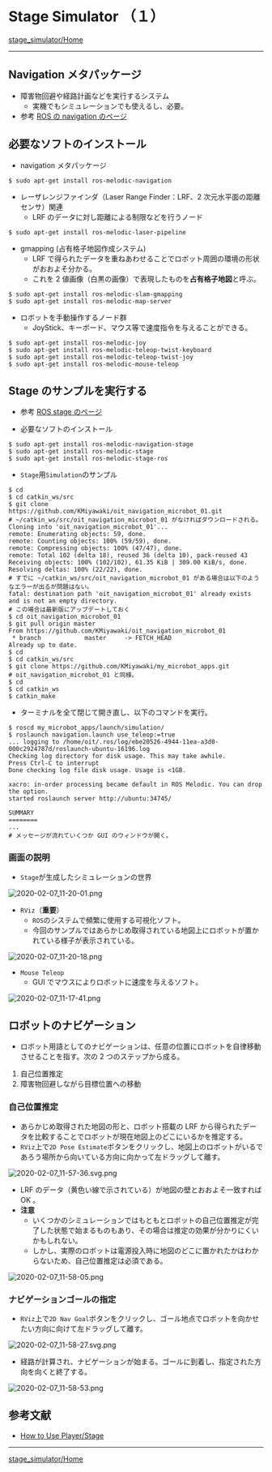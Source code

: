 # Stage Simulator （１）

[stage_simulator/Home](Home.md)

---

## Navigation メタパッケージ

- 障害物回避や経路計画などを実行するシステム
  - 実機でもシミュレーションでも使えるし、必要。
- 参考 [ROS の navigation のページ](http://wiki.ros.org/navigation)

## 必要なソフトのインストール

- navigation メタパッケージ

```shell
$ sudo apt-get install ros-melodic-navigation
```

- レーザレンジファインダ（Laser Range Finder：LRF、2 次元水平面の距離センサ）関連
  - LRF のデータに対し距離による制限などを行うノード

```shell
$ sudo apt-get install ros-melodic-laser-pipeline
```

- gmapping (占有格子地図作成システム)
  - LRF で得られたデータを重ねあわせることでロボット周囲の環境の形状がおおよそ分かる。
  - これを 2 値画像（白黒の画像）で表現したものを**占有格子地図**と呼ぶ。

```shell
$ sudo apt-get install ros-melodic-slam-gmapping
$ sudo apt-get install ros-melodic-map-server
```

- ロボットを手動操作するノード群
  - JoyStick、キーボード、マウス等で速度指令を与えることができる。

```shell
$ sudo apt-get install ros-melodic-joy
$ sudo apt-get install ros-melodic-teleop-twist-keyboard
$ sudo apt-get install ros-melodic-teleop-twist-joy
$ sudo apt-get install ros-melodic-mouse-teleop
```

## Stage のサンプルを実行する

- 参考 [ROS stage のページ](http://wiki.ros.org/stage)

- 必要なソフトのインストール

```shell
$ sudo apt-get install ros-melodic-navigation-stage
$ sudo apt-get install ros-melodic-stage
$ sudo apt-get install ros-melodic-stage-ros
```

- `Stage`用`Simulation`のサンプル

```shell
$ cd
$ cd catkin_ws/src
$ git clone https://github.com/KMiyawaki/oit_navigation_microbot_01.git
# ~/catkin_ws/src/oit_navigation_microbot_01 がなければダウンロードされる。
Cloning into 'oit_navigation_microbot_01'...
remote: Enumerating objects: 59, done.
remote: Counting objects: 100% (59/59), done.
remote: Compressing objects: 100% (47/47), done.
remote: Total 102 (delta 18), reused 36 (delta 10), pack-reused 43
Receiving objects: 100% (102/102), 61.35 KiB | 309.00 KiB/s, done.
Resolving deltas: 100% (22/22), done.
# すでに ~/catkin_ws/src/oit_navigation_microbot_01 がある場合は以下のようなエラーが出るが問題はない。
fatal: destination path 'oit_navigation_microbot_01' already exists and is not an empty directory.
# この場合は最新版にアップデートしておく
$ cd oit_navigation_microbot_01
$ git pull origin master
From https://github.com/KMiyawaki/oit_navigation_microbot_01
 * branch            master     -> FETCH_HEAD
Already up to date.
$ cd
$ cd catkin_ws/src
$ git clone https://github.com/KMiyawaki/my_microbot_apps.git
# oit_navigation_microbot_01 と同様。
$ cd
$ cd catkin_ws
$ catkin_make
```

- ターミナルを全て閉じて開き直し、以下のコマンドを実行。

```shell
$ roscd my_microbot_apps/launch/simulation/
$ roslaunch navigation.launch use_teleop:=true
... logging to /home/oit/.ros/log/ebe20526-4944-11ea-a3d0-000c2924787d/roslaunch-ubuntu-16196.log
Checking log directory for disk usage. This may take awhile.
Press Ctrl-C to interrupt
Done checking log file disk usage. Usage is <1GB.

xacro: in-order processing became default in ROS Melodic. You can drop the option.
started roslaunch server http://ubuntu:34745/

SUMMARY
========
...
# メッセージが流れていくつか GUI のウィンドウが開く。
```

### 画面の説明

- `Stage`が生成したシミュレーションの世界

![2020-02-07_11-20-01.png](2020-02-07_11-20-01.png)

- `RViz`（**重要**）
  - `ROS`のシステムで頻繁に使用する可視化ソフト。
  - 今回のサンプルではあらかじめ取得されている地図上にロボットが置かれている様子が表示されている。

![2020-02-07_11-20-18.png](2020-02-07_11-20-18.png)

- `Mouse Teleop`
  - GUI でマウスによりロボットに速度を与えるソフト。

![2020-02-07_11-17-41.png](2020-02-07_11-17-41.png)

## ロボットのナビゲーション

- ロボット用語としてのナビゲーションは、任意の位置にロボットを自律移動させることを指す。次の 2 つのステップから成る。

1. 自己位置推定
2. 障害物回避しながら目標位置への移動

### 自己位置推定

- あらかじめ取得された地図の形と、ロボット搭載の LRF から得られたデータを比較することでロボットが現在地図上のどこにいるかを推定する。
- `RViz`上で`2D Pose Estimate`ボタンをクリックし、地図上のロボットがいるであろう場所から向いている方向に向かって左ドラッグして離す。

![2020-02-07_11-57-36.svg.png](2020-02-07_11-57-36.svg.png)

- LRF のデータ（黄色い線で示されている）が地図の壁とおおよそ一致すれば OK 。
- **注意**
  - いくつかのシミュレーションではもともとロボットの自己位置推定が完了した状態で始まるものもあり、その場合は推定の効果が分かりにくいかもしれない。
  - しかし、実際のロボットは電源投入時に地図のどこに置かれたかはわからないため、自己位置推定は必須である。

![2020-02-07_11-58-05.png](./2020-02-07_11-58-05.png)

### ナビゲーションゴールの指定

- `RViz`上で`2D Nav Goal`ボタンをクリックし、ゴール地点でロボットを向かせたい方向に向けて左ドラッグして離す。

![2020-02-07_11-58-27.svg.png](2020-02-07_11-58-27.svg.png)

- 経路が計算され、ナビゲーションが始まる。ゴールに到着し、指定された方向を向くと終了する。

![2020-02-07_11-58-53.png](2020-02-07_11-58-53.png)

## 参考文献

- [How to Use Player/Stage](http://player-stage-manual.readthedocs.io/en/stable/)

---

[stage_simulator/Home](Home.md)
